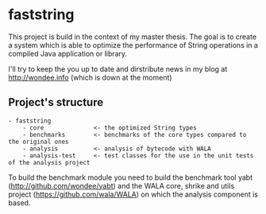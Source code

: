 # faststring

This project is build in the context of my master thesis. The goal is to create a system which is able to optimize the  performance of String operations in a compiled Java application or library. 

I'll try to keep the you up to date and dirstribute news in my blog at http://wondee.info (which is down at the moment)

## Project's structure

```
- faststring
	- core 				<- the optimized String types
	- benchmarks 		<- benchmarks of the core types compared to the original ones
	- analysis			<- analysis of bytecode with WALA 
	- analysis-test 	<- test classes for the use in the unit tests of the analysis project
```

To build the benchmark module you need to build the benchmark tool yabt (http://github.com/wondee/yabt) and the WALA core, shrike and utils project (https://github.com/wala/WALA) on which the analysis component is based.  
